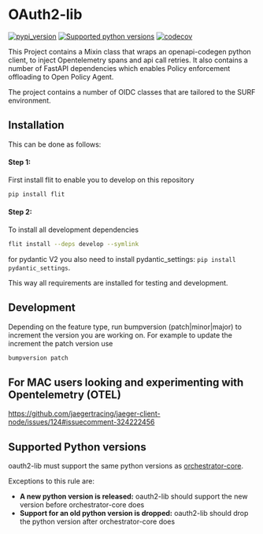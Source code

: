 # OAuth2-lib

[![pypi_version](https://img.shields.io/pypi/v/oauth2-lib?color=%2334D058&label=pypi%20package)](https://pypi.org/project/oauth2-lib)
[![Supported python versions](https://img.shields.io/pypi/pyversions/oauth2-lib.svg?color=%2334D058)](https://pypi.org/project/oauth2-lib)
[![codecov](https://codecov.io/gh/workfloworchestrator/oauth2-lib/graph/badge.svg?token=JDMMBBOVM4)](https://codecov.io/gh/workfloworchestrator/oauth2-lib)

This Project contains a Mixin class that wraps an openapi-codegen python client, to inject Opentelemetry spans
and api call retries. It also contains a number of FastAPI dependencies which enables Policy enforcement offloading
to Open Policy Agent.

The project contains a number of OIDC classes that are tailored to the SURF environment.


## Installation
This can be done as follows:

#### Step 1:
First install flit to enable you to develop on this repository
```bash
pip install flit
```
#### Step 2:

To install all development dependencies
```bash
flit install --deps develop --symlink
```

for pydantic V2 you also need to install pydantic_settings: `pip install pydantic_settings`.

This way all requirements are installed for testing and development.

## Development
Depending on the feature type, run bumpversion (patch|minor|major) to increment the version you are working on. For
example to update the increment the patch version use
```bash
bumpversion patch
```

## For MAC users looking and experimenting with Opentelemetry (OTEL)
https://github.com/jaegertracing/jaeger-client-node/issues/124#issuecomment-324222456

## Supported Python versions

oauth2-lib must support the same python versions as [orchestrator-core](https://github.com/workfloworchestrator/orchestrator-core).

Exceptions to this rule are:
* **A new python version is released:** oauth2-lib should support the new version before orchestrator-core does
* **Support for an old python version is dropped:** oauth2-lib should drop the python version after orchestrator-core does
